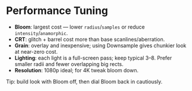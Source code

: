 # Performance Tuning

- **Bloom**: largest cost — lower `radius`/`samples` or reduce `intensity`/`anamorphic`.
- **CRT**: glitch + barrel cost more than base scanlines/aberration.
- **Grain**: overlay and inexpensive; using Downsample gives chunkier look at near-zero cost.
- **Lighting**: each light is a full-screen pass; keep typical 3–8. Prefer smaller radii and fewer overlapping big rects.
- **Resolution**: 1080p ideal; for 4K tweak bloom down.

Tip: build look with Bloom off, then dial Bloom back in cautiously.
